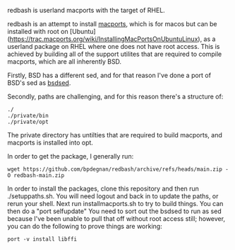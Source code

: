 redbash is userland macports with the target of RHEL.

redbash is an attempt to install [macports](https://www.macports.org/), which is for macos but can be installed with root on [Ubuntu] (https://trac.macports.org/wiki/InstallingMacPortsOnUbuntuLinux), as a userland package on RHEL where one does not have root access.  This is achieved by building all of the support utilites that are required to compile macports, which are all inherently BSD.

Firstly, BSD has a different sed, and for that reason I've done a port of BSD's sed as [bsdsed](https://github.com/bpdegnan/bsdsed). 

Secondly, paths are challenging, and for this reason there's a structure of:
    
    ./
    ./private/bin
    ./private/opt
      
The private directory has untilties that are required to build macports, and macports is installed into opt.

In order to get the package, I generally run: 

	wget https://github.com/bpdegnan/redbash/archive/refs/heads/main.zip -O redbash-main.zip



In order to install the packages, clone this repository and then run ./setuppaths.sh.  You will need logout and back in to update the paths, or rerun your shell.  Next run installmacports.sh to try to build things.  You can then do a "port selfupdate"  You need to sort out the bsdsed to run as sed because I've been unable to pull that off without root access still; however, you can do the following to prove things are working:

    port -v install libffi
